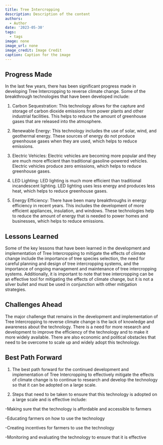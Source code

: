 ```yaml
---
title: Tree Intercropping
description: Description of the content
authors:
  - Author
date: '2023-05-30'
tags:
  - tags
image: none
image_url: none
image_credit: Image Credit
caption: Caption for the image
---
```


## Progress Made

In the last few years, there has been significant progress made in developing Tree Intercropping to reverse climate change. Some of the breakthrough technologies that have been developed include:

1. Carbon Sequestration: This technology allows for the capture and storage of carbon dioxide emissions from power plants and other industrial facilities. This helps to reduce the amount of greenhouse gases that are released into the atmosphere.

2. Renewable Energy: This technology includes the use of solar, wind, and geothermal energy. These sources of energy do not produce greenhouse gases when they are used, which helps to reduce emissions.

3. Electric Vehicles: Electric vehicles are becoming more popular and they are much more efficient than traditional gasoline-powered vehicles. Electric vehicles produce zero emissions, which helps to reduce greenhouse gases.

4. LED Lighting: LED lighting is much more efficient than traditional incandescent lighting. LED lighting uses less energy and produces less heat, which helps to reduce greenhouse gases.

5. Energy Efficiency: There have been many breakthroughs in energy efficiency in recent years. This includes the development of more efficient appliances, insulation, and windows. These technologies help to reduce the amount of energy that is needed to power homes and businesses, which helps to reduce emissions.

## Lessons Learned

Some of the key lessons that have been learned in the development and implementation of Tree Intercropping to mitigate the effects of climate change include the importance of tree species selection, the need for careful planning and design of tree intercropping systems, and the importance of ongoing management and maintenance of tree intercropping systems. Additionally, it is important to note that tree intercropping can be an effective tool for mitigating the effects of climate change, but it is not a silver bullet and must be used in conjunction with other mitigation strategies.

## Challenges Ahead

The major challenge that remains in the development and implementation of Tree Intercropping to reverse climate change is the lack of knowledge and awareness about the technology. There is a need for more research and development to improve the efficiency of the technology and to make it more widely available. There are also economic and political obstacles that need to be overcome to scale up and widely adopt this technology.

## Best Path Forward

1. The best path forward for the continued development and implementation of Tree Intercropping to effectively mitigate the effects of climate change is to continue to research and develop the technology so that it can be adopted on a large scale.

2. Steps that need to be taken to ensure that this technology is adopted on a large scale and is effective include:

-Making sure that the technology is affordable and accessible to farmers

-Educating farmers on how to use the technology

-Creating incentives for farmers to use the technology

-Monitoring and evaluating the technology to ensure that it is effective

